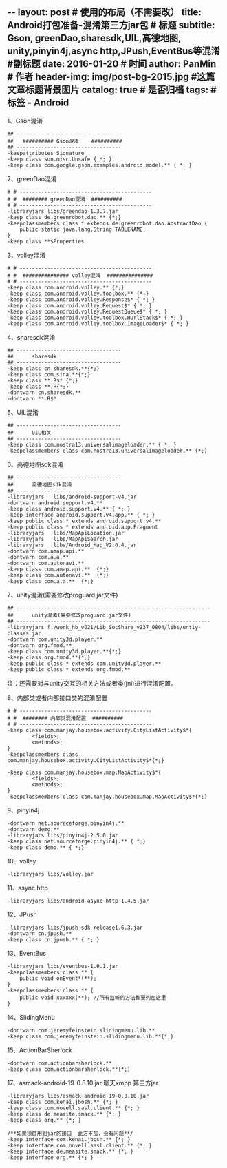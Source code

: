 --
layout:     post                            # 使用的布局（不需要改）
title:      Android打包准备-混淆第三方jar包             # 标题
subtitle:   Gson, greenDao,sharesdk,UIL,高德地图, unity,pinyin4j,async http,JPush,EventBus等混淆   #副标题
date:       2016-01-20                      # 时间
author:     PanMin                              # 作者
header-img: img/post-bg-2015.jpg            #这篇文章标题背景图片
catalog: true                               # 是否归档
tags:                                       #标签
    - Android 
---


1、Gson混淆
```
## ----------------------------------
##   ########## Gson混淆    ##########
## ----------------------------------
-keepattributes Signature
-keep class sun.misc.Unsafe { *; }
-keep class com.google.gson.examples.android.model.** { *; }
```

2、greenDao混淆
```
# # -------------------------------------------
# #  ######## greenDao混淆  ########## 
# # -------------------------------------------
-libraryjars libs/greendao-1.3.7.jar
-keep class de.greenrobot.dao.** {*;}
-keepclassmembers class * extends de.greenrobot.dao.AbstractDao {
    public static java.lang.String TABLENAME;
}
-keep class **$Properties
```
 
3、volley混淆
``` 
# # -------------------------------------------
# #  ############### volley混淆  ############### 
# # -------------------------------------------
-keep class com.android.volley.** {*;}
-keep class com.android.volley.toolbox.** {*;}
-keep class com.android.volley.Response$* { *; }
-keep class com.android.volley.Request$* { *; }
-keep class com.android.volley.RequestQueue$* { *; }
-keep class com.android.volley.toolbox.HurlStack$* { *; }
-keep class com.android.volley.toolbox.ImageLoader$* { *; }
```
 
4、sharesdk混淆
```
## ----------------------------------
##      sharesdk
## ----------------------------------
-keep class cn.sharesdk.**{*;}
-keep class com.sina.**{*;}
-keep class **.R$* {*;}
-keep class **.R{*;}
-dontwarn cn.sharesdk.**
-dontwarn **.R$*
```
 
5、UIL混淆
```
## ----------------------------------
##      UIL相关
## ----------------------------------
-keep class com.nostra13.universalimageloader.** { *; }
-keepclassmembers class com.nostra13.universalimageloader.** {*;}
```

6、高德地图sdk混淆
```
## ----------------------------------
##      高德地图sdk混淆
## ----------------------------------
-libraryjars   libs/android-support-v4.jar
-dontwarn android.support.v4.**   
-keep class android.support.v4.** { *; } 
-keep interface android.support.v4.app.** { *; } 
-keep public class * extends android.support.v4.** 
-keep public class * extends android.app.Fragment
-libraryjars   libs/MapApiLocation.jar
-libraryjars   libs/MapApiSearch.jar
-libraryjars   libs/Android_Map_V2.0.4.jar
-dontwarn com.amap.api.**  
-dontwarn com.a.a.**  
-dontwarn com.autonavi.**  
-keep class com.amap.api.**  {*;}     
-keep class com.autonavi.**  {*;}
-keep class com.a.a.**  {*;}
```

7、unity混淆(需要修改proguard.jar文件)
```
## ---------------------------------------------------------------
##      unity混淆(需要修改proguard.jar文件)
## ---------------------------------------------------------------
-libraryjars f:/work_hb_v021/Lib_SocShare_v237_0804/libs/untiy-classes.jar
-dontwarn com.unity3d.player.**   
-dontwarn org.fmod.**  
-keep class com.unity3d.player.**{*;} 
-keep class org.fmod.**{*;} 
-keep public class * extends com.unity3d.player.**
-keep public class * extends org.fmod.**
```
注：还需要对与unity交互的相关方法或者类(jni)进行混淆配置。

8、内部类或者内部接口类的混淆配置
```
# # -------------------------------------------
# #  ######## 内部类混淆配置  ########## 
# # -------------------------------------------
-keep class com.manjay.housebox.activity.CityListActivity$*{
        <fields>;
        <methods>;
}
-keepclassmembers class com.manjay.housebox.activity.CityListActivity$*{*;}
 
-keep class com.manjay.housebox.map.MapActivity$*{
        <fields>;
        <methods>;
}
-keepclassmembers class com.manjay.housebox.map.MapActivity$*{*;}
```
 
9、pinyin4j
```
-dontwarn net.soureceforge.pinyin4j.**
-dontwarn demo.**
-libraryjars libs/pinyin4j-2.5.0.jar
-keep class net.sourceforge.pinyin4j.** { *;}
-keep class demo.** { *;}
```
 
10、volley
```
-libraryjars libs/volley.jar
```
 
11、async http
```
-libraryjars libs/android-async-http-1.4.5.jar
```
 
12、JPush
```
-libraryjars libs/jpush-sdk-release1.6.3.jar
-dontwarn cn.jpush.**
-keep class cn.jpush.** { *; }
```
 
13、EventBus
```
-libraryjars libs/eventbus-1.0.1.jar
-keepclassmembers class ** {
    public void onEvent*(**);
}
-keepclassmembers class ** {
	public void xxxxxx(**); //所有监听的方法都要列在这里
}
```
 
14、SlidingMenu
```
-dontwarn com.jeremyfeinstein.slidingmenu.lib.**
-keep class com.jeremyfeinstein.slidingmenu.lib.**{*;}
```
 
15、ActionBarSherlock
```
-dontwarn com.actionbarsherlock.**
-keep class com.actionbarsherlock.**{*;}
```
 
17、asmack-android-19-0.8.10.jar 聊天xmpp 第三方jar
```
-libraryjars libs/asmack-android-19-0.8.10.jar
-keep class com.kenai.jbosh.** {*; }
-keep class com.novell.sasl.client.** {*; }
-keep class de.measite.smack.** {*; }
-keep class org.** {*; }
```
```
/**如果项目用到jar的接口  此方不加，会有问题**/
-keep interface com.kenai.jbosh.** {*; }
-keep interface com.novell.sasl.client.** {*; }
-keep interface de.measite.smack.** {*; }
-keep interface org.** {*; }
```